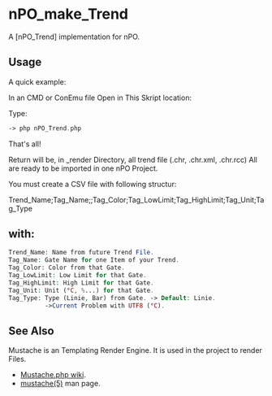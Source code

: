 nPO_make_Trend
==============

A [nPO_Trend] implementation for nPO.


Usage
-----

A quick example:

In an CMD or ConEmu file Open in This Skript location:

Type:
```php
-> php nPO_Trend.php

```

That's all!

Return will be, in _render Directory, all trend file (.chr, .chr.xml, .chr.rcc)
All are ready to be imported in one nPO Project.

You must create a CSV file with following structur:

Trend_Name;Tag_Name;;Tag_Color;Tag_LowLimit;Tag_HighLimit;Tag_Unit;Tag_Type

with:
-----
```php
Trend_Name: Name from future Trend File.
Tag_Name: Gate Name for one Item of your Trend.
Tag_Color: Color from that Gate.
Tag_LowLimit: Low Limit for that Gate.
Tag_HighLimit: High Limit for that Gate.
Tag_Unit: Unit (°C, %...) for that Gate.
Tag_Type: Type (Linie, Bar) from Gate. -> Default: Linie.
		  ->Current Problem with UTF8 (°C).
```
See Also
--------
Mustache is an Templating Render Engine. It is used in the project to render Files.
 
 * [Mustache.php wiki](https://github.com/bobthecow/mustache.php/wiki/Home).
 * [mustache(5)](http://mustache.github.com/mustache.5.html) man page.
